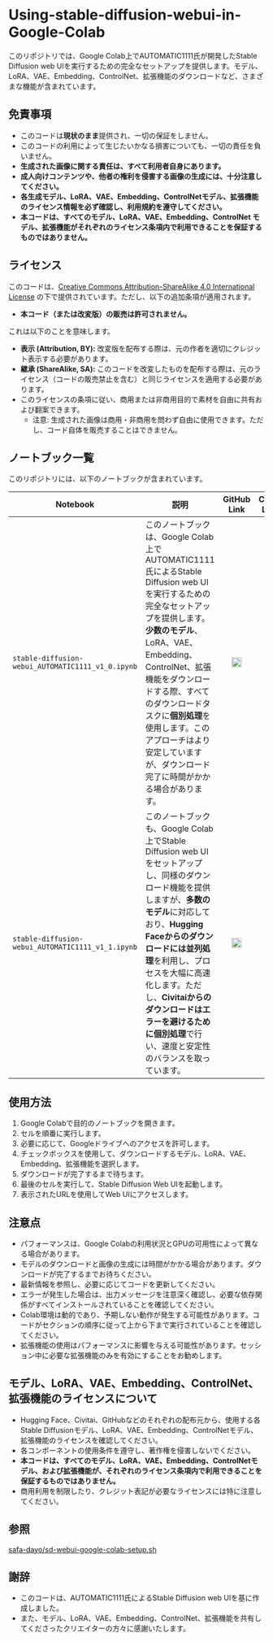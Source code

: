 # Using-stable-diffusion-webui-in-Google-Colab

このリポジトリでは、Google Colab上でAUTOMATIC1111氏が開発したStable Diffusion web UIを実行するための完全なセットアップを提供します。モデル、LoRA、VAE、Embedding、ControlNet、拡張機能のダウンロードなど、さまざまな機能が含まれています。

## 免責事項

*   このコードは**現状のまま**提供され、一切の保証をしません。
*   このコードの利用によって生じたいかなる損害についても、一切の責任を負いません。
*   **生成された画像に関する責任は、すべて利用者自身にあります。**
*   **成人向けコンテンツや、他者の権利を侵害する画像の生成には、十分注意してください。**
*   **各生成モデル、LoRA、VAE、Embedding、ControlNetモデル、拡張機能のライセンス情報を必ず確認し、利用規約を遵守してください。**
*   **本コードは、すべてのモデル、LoRA、VAE、Embedding、ControlNet モデル、拡張機能がそれぞれのライセンス条項内で利用できることを保証するものではありません。**

## ライセンス

このコードは、[Creative Commons Attribution-ShareAlike 4.0 International License](https://creativecommons.org/licenses/by-sa/4.0/) の下で提供されています。ただし、以下の追加条項が適用されます。

*   **本コード（または改変版）の販売は許可されません。**

これは以下のことを意味します。

*   **表示 (Attribution, BY):**  改変版を配布する際は、元の作者を適切にクレジット表示する必要があります。
*   **継承 (ShareAlike, SA):**  このコードを改変したものを配布する際は、元のライセンス（コードの販売禁止を含む）と同じライセンスを適用する必要があります。
*   このライセンスの条項に従い、商用または非商用目的で素材を自由に共有および翻案できます。
    * 注意: 生成された画像は商用・非商用を問わず自由に使用できます。ただし、コード自体を販売することはできません。

## ノートブック一覧

このリポジトリには、以下のノートブックが含まれています。

| Notebook                                          | 説明                                                                                                                                                                                             | <div style="text-align: center;">GitHub Link</div>                                                                                                                              | <div style="text-align: center;">Colab Link</div>                                                                                                                                |
| ------------------------------------------------- | ------------------------------------------------------------------------------------------------------------------------------------------------------------------------------------------------------- | ------------------------------------------------------------------------------------------------------------------------------------------------- | ------------------------------------------------------------------------------------------------------------------------------------------------- |
| `stable-diffusion-webui_AUTOMATIC1111_v1_0.ipynb` | このノートブックは、Google Colab上でAUTOMATIC1111氏によるStable Diffusion web UIを実行するための完全なセットアップを提供します。**少数のモデル**、LoRA、VAE、Embedding、ControlNet、拡張機能をダウンロードする際、すべてのダウンロードタスクに**個別処理**を使用します。このアプローチはより安定していますが、ダウンロード完了に時間がかかる場合があります。   | <div style="text-align: center;">[<img src="https://github.githubassets.com/images/modules/logos_page/GitHub-Mark.png" width="20" height="20" alt="GitHub" />](https://github.com/yf591/Using-stable-diffusion-webui-in-Google-Colab/blob/main/stable_diffusion_webui_AUTOMATIC1111_v1_0.ipynb)</div> | <div style="text-align: center;">[<img src="https://colab.research.google.com/img/colab_favicon_256px.png" width="20" height="20" alt="Colab" />](https://colab.research.google.com/github/yf591/Using-stable-diffusion-webui-in-Google-Colab/blob/main/stable_diffusion_webui_AUTOMATIC1111_v1_0.ipynb)</div> |
| `stable-diffusion-webui_AUTOMATIC1111_v1_1.ipynb` | このノートブックも、Google Colab上でStable Diffusion web UIをセットアップし、同様のダウンロード機能を提供しますが、**多数のモデル**に対応しており、**Hugging Faceからのダウンロードには並列処理**を利用し、プロセスを大幅に高速化します。ただし、**Civitaiからのダウンロードはエラーを避けるために個別処理**で行い、速度と安定性のバランスを取っています。       | <div style="text-align: center;">[<img src="https://github.githubassets.com/images/modules/logos_page/GitHub-Mark.png" width="20" height="20" alt="GitHub" />](https://github.com/yf591/Using-stable-diffusion-webui-in-Google-Colab/blob/main/stable_diffusion_webui_AUTOMATIC1111_v1_1.ipynb)</div> | <div style="text-align: center;">[<img src="https://colab.research.google.com/img/colab_favicon_256px.png" width="20" height="20" alt="Colab" />](https://colab.research.google.com/github/yf591/Using-stable-diffusion-webui-in-Google-Colab/blob/main/stable_diffusion_webui_AUTOMATIC1111_v1_1.ipynb)</div> |

## 使用方法

1.  Google Colabで目的のノートブックを開きます。
2.  セルを順番に実行します。
3.  必要に応じて、Googleドライブへのアクセスを許可します。
4.  チェックボックスを使用して、ダウンロードするモデル、LoRA、VAE、Embedding、拡張機能を選択します。
5.  ダウンロードが完了するまで待ちます。
6.  最後のセルを実行して、Stable Diffusion Web UIを起動します。
7.  表示されたURLを使用してWeb UIにアクセスします。

## 注意点

*   パフォーマンスは、Google Colabの利用状況とGPUの可用性によって異なる場合があります。
*   モデルのダウンロードと画像の生成には時間がかかる場合があります。ダウンロードが完了するまでお待ちください。
*   最新情報を参照し、必要に応じてコードを更新してください。
*   エラーが発生した場合は、出力メッセージを注意深く確認し、必要な依存関係がすべてインストールされていることを確認してください。
*   Colab環境は動的であり、予期しない動作が発生する可能性があります。コードがセクションの順序に従って上から下まで実行されていることを確認してください。
*   拡張機能の使用はパフォーマンスに影響を与える可能性があります。セッション中に必要な拡張機能のみを有効にすることをお勧めします。

## モデル、LoRA、VAE、Embedding、ControlNet、拡張機能のライセンスについて

*   Hugging Face、Civitai、GitHubなどのそれぞれの配布元から、使用する各Stable Diffusionモデル、LoRA、VAE、Embedding、ControlNetモデル、拡張機能のライセンスを確認してください。
*   各コンポーネントの使用条件を遵守し、著作権を侵害しないでください。
*   **本コードは、すべてのモデル、LoRA、VAE、Embedding、ControlNetモデル、および拡張機能が、それぞれのライセンス条項内で利用できることを保証するものではありません。**
*   商用利用を制限したり、クレジット表記が必要なライセンスには特に注意してください。

## 参照

[safa-dayo/sd-webui-google-colab-setup.sh](https://gist.github.com/safa-dayo/b25f3737675c7667fefb51498dbf7212)

## 謝辞

*   このコードは、AUTOMATIC1111氏によるStable Diffusion web UIを基に作成しました。
*   また、モデル、LoRA、VAE、Embedding、ControlNet、拡張機能を共有してくださったクリエイターの方々に感謝いたします。

